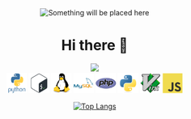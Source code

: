 <div align=center>
    <img src="./NjL.png" alt="Something will be placed here">
</div>
<div align=center>
    <h1> Hi there 👋 </h1>
</div>

<div align=center>
    <a href="https://t.me/NinjaLeft">
    <img src="https://img.shields.io/badge/Telegram-blue?logo=Telegram&logoColor=black&style=for-the-badge"></a>
</div>
<div align=center>
<img src="https://github.com/devicons/devicon/blob/master/icons/python/python-original-wordmark.svg" width=40 height=40>
<img src="https://github.com/devicons/devicon/blob/master/icons/bash/bash-original.svg" width=40 height=40>
<img src="https://github.com/devicons/devicon/blob/master/icons/linux/linux-original.svg" width=40 height=40>
<img src="https://github.com/devicons/devicon/blob/master/icons/mysql/mysql-original-wordmark.svg" width=40 height=40>
<img src="https://github.com/devicons/devicon/blob/master/icons/php/php-original.svg" width=40 height=40>
<img src="https://github.com/devicons/devicon/blob/master/icons/python/python-original.svg" width=40 height=40>
<img src="https://github.com/devicons/devicon/blob/master/icons/vim/vim-original.svg" width=40 height=40>
<img src="https://github.com/devicons/devicon/blob/master/icons/javascript/javascript-original.svg" width=40 height=40>
</div>
<div align=center>

[![Top Langs](https://github-readme-stats.vercel.app/api/top-langs/?username=N1nj4R8&layout=compact&theme=vision-friendly-dark)](https://github.com/anuraghazra/github-readme-stats)

</div>